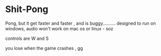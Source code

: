 # Shit-Pong
Pong, but it get faster and faster , and is buggy..........
designed to run on windows, audio won't work on mac os or linux - soz


controls are W and S

you lose when the game crashes , gg

